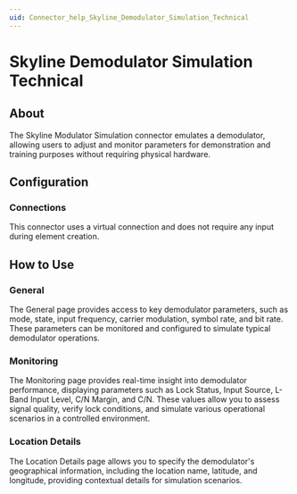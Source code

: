 ```yaml
---
uid: Connector_help_Skyline_Demodulator_Simulation_Technical
---
```


# Skyline Demodulator Simulation Technical

## About

The Skyline Modulator Simulation connector emulates a demodulator, allowing users to adjust and monitor parameters for demonstration and training purposes without requiring physical hardware.

## Configuration

### Connections

This connector uses a virtual connection and does not require any input during element creation.

## How to Use

### General

The General page provides access to key demodulator parameters, such as mode, state, input frequency, carrier modulation, symbol rate, and bit rate. These parameters can be monitored and configured to simulate typical demodulator operations.

### Monitoring

The Monitoring page provides real-time insight into demodulator performance, displaying parameters such as Lock Status, Input Source, L-Band Input Level, C/N Margin, and C/N. These values allow you to assess signal quality, verify lock conditions, and simulate various operational scenarios in a controlled environment.

### Location Details

The Location Details page allows you to specify the demodulator's geographical information, including the location name, latitude, and longitude, providing contextual details for simulation scenarios.
